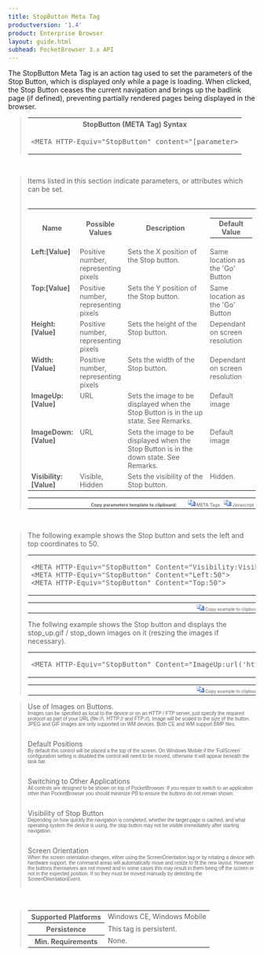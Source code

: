 ```yaml
---
title: StopButton Meta Tag
productversion: '1.4'
product: Enterprise Browser
layout: guide.html
subhead: PocketBrowser 3.x API
---
```


The StopButton Meta Tag is an action tag used to set the parameters of the Stop Button, which is displayed only while a page is loading. When clicked, the Stop Button ceases the current navigation and brings up the badlink page (if defined), preventing partially rendered pages being displayed in the browser.

<div id="SyntaxSpan" style="display:block">
<blockquote>
<table class="clsSyntax" cellspacing="1" cellpadding="3" width="95%">
<tr>
<th class="clsSyntaxHeadings">StopButton (META Tag) Syntax
</th>
</tr>
<tr>
<td class="clsSyntaxCells">
<pre class="clsSyntaxCells">&lt;META HTTP-Equiv="StopButton" content="[parameter&gt;</pre>
</td>
</tr>
</table>
</blockquote><br></div>
<div id="ParametersWSpan" style="display:block">
<blockquote>
Items listed in this section indicate parameters, or attributes which can be set.
<BR><BR><table class="clsSyntax" cellspacing="1" cellpadding="3" width="95%">
<col width="20%">
<col width="20%">
<col width="38%">
<col width="22%">
<tr>
<th class="clsSyntaxHeadings">Name</th>
<th class="clsSyntaxHeadings">Possible Values</th>
<th class="clsSyntaxHeadings">Description</th>
<th class="clsSyntaxHeadings">
  <table cellspacing="0" cellpadding="0">
    <tr>
      <td width="85%" class="clsSyntaxHeadings" style="border-bottom-style: none;">Default Value</td>
    </tr>
  </table>
</th>
</tr>
<tr>
<td valign="top" class="clsSyntaxCells"><b>Left:[Value]
							</b></td>
<td valign="top" class="clsSyntaxCells">Positive number, representing pixels</td>
<td valign="top" class="clsSyntaxCells">Sets the X position of the Stop button.</td>
<td valign="top" class="clsSyntaxCells">Same location as the 'Go' Button</td>
</tr>
<tr>
<td valign="top" class="clsSyntaxCells"><b>Top:[Value]
							</b></td>
<td valign="top" class="clsSyntaxCells">Positive number, representing pixels</td>
<td valign="top" class="clsSyntaxCells">Sets the Y position of the Stop button.</td>
<td valign="top" class="clsSyntaxCells">Same location as the 'Go' Button</td>
</tr>
<tr>
<td valign="top" class="clsSyntaxCells"><b>Height:[Value]
							</b></td>
<td valign="top" class="clsSyntaxCells">Positive number, representing pixels</td>
<td valign="top" class="clsSyntaxCells">Sets the height of the Stop button.</td>
<td valign="top" class="clsSyntaxCells">Dependant on screen resolution</td>
</tr>
<tr>
<td valign="top" class="clsSyntaxCells"><b>Width:[Value]
							</b></td>
<td valign="top" class="clsSyntaxCells">Positive number, representing pixels</td>
<td valign="top" class="clsSyntaxCells">Sets the width of the Stop button.</td>
<td valign="top" class="clsSyntaxCells">Dependant on screen resolution</td>
</tr>
<tr>
<td valign="top" class="clsSyntaxCells"><b>ImageUp:[Value]
							</b></td>
<td valign="top" class="clsSyntaxCells">URL</td>
<td valign="top" class="clsSyntaxCells">Sets the image to be displayed when the Stop Button is in the up state. See Remarks.</td>
<td valign="top" class="clsSyntaxCells">Default image</td>
</tr>
<tr>
<td valign="top" class="clsSyntaxCells"><b>ImageDown:[Value]
							</b></td>
<td valign="top" class="clsSyntaxCells">URL</td>
<td valign="top" class="clsSyntaxCells">Sets the image to be displayed when the Stop Button is in the down state. See Remarks.</td>
<td valign="top" class="clsSyntaxCells">Default image</td>
</tr>
<tr>
<td valign="top" class="clsSyntaxCells"><b>Visibility:[Value]
							</b></td>
<td valign="top" class="clsSyntaxCells">Visible, Hidden</td>
<td valign="top" class="clsSyntaxCells">Sets the visibility of the Stop button.</td>
<td valign="top" class="clsSyntaxCells">Hidden.</td>
</tr>
</table>
<table cellspacing="1" cellpadding="3" width="95%">
<col width="78%">
<col width="8%">
<col width="1%">
<col width="5%">
<col width="1%">
<col width="5%">
<col width="2%">
<tr align="right">
<td></td>
<td valign="bottom" style="border-bottom-style: none;font-weight:normal;font-size:xx-small;"><nobr><b>Copy parameters template to clipboard:</b></nobr></td>
<td></td>
<td valign="bottom" style="border-bottom-style: none;font-weight:normal;font-size:xx-small;"><nobr><img id="imgCopyDefaultsW" alt="Copy META Tag template to clipboard" onclick="CopyTemplate('txtMETATemplateW')" onmouseover="this.style.cursor='hand'" src="../Resources/CopyDefaults.gif">
			META Tags
		</nobr></td>
<td></td>
<td valign="middle" style="border-bottom-style: none;font-weight:normal;font-size:xx-small;"><nobr><img id="imgCopyDefaultsW" alt="Copy Javascript template to clipboard" onclick="CopyTemplate('txtJavascriptTemplateW')" onmouseover="this.style.cursor='hand'" src="../Resources/CopyDefaults.gif">
			Javascript
		</nobr></td>
<td></td>
</tr>
</table>
<div style="display:none"><textarea id="txtMETATemplateW">&lt;!-- 
The StopButton META Tag is an action tag used to set the parameters of the Stop Button. The Stop Button will only be displayed whilst a page is loading and when clicked will cease the navigation.
--&gt;
&lt;!-- &lt;META HTTP-Equiv="StopButton" Content="Left:[Value]"&gt; --&gt;      &lt;!-- Sets the X position of the Stop button. --&gt;
&lt;!-- &lt;META HTTP-Equiv="StopButton" Content="Top:[Value]"&gt; --&gt;      &lt;!-- Sets the Y position of the Stop button. --&gt;
&lt;!-- &lt;META HTTP-Equiv="StopButton" Content="Height:[Value]"&gt; --&gt;      &lt;!-- Sets the height of the Stop button. --&gt;
&lt;!-- &lt;META HTTP-Equiv="StopButton" Content="Width:[Value]"&gt; --&gt;      &lt;!-- Sets the width of the Stop button. --&gt;
&lt;!-- &lt;META HTTP-Equiv="StopButton" Content="ImageUp:[Value]"&gt; --&gt;      &lt;!-- Sets the image to be displayed when the Stop Button is in the up state. See Remarks. --&gt;
&lt;!-- &lt;META HTTP-Equiv="StopButton" Content="ImageDown:[Value]"&gt; --&gt;      &lt;!-- Sets the image to be displayed when the Stop Button is in the down state. See Remarks. --&gt;
&lt;!-- &lt;META HTTP-Equiv="StopButton" Content="Visibility:[Value]"&gt; --&gt;      &lt;!-- Sets the visibility of the Stop button. --&gt;</textarea></div>
<div style="display:none"><textarea id="txtJavascriptTemplateW">&lt;script&gt;
/*
The StopButton META Tag is an action tag used to set the parameters of the Stop Button. The Stop Button will only be displayed whilst a page is loading and when clicked will cease the navigation.
*/
function doStopButtonInit()
{
var objGeneric = new ActiveXObject("PocketBrowser.Generic");
//objGeneric.InvokeMETAFunction('StopButton', 'Left:[Value]');      /* Sets the X position of the Stop button. */
//objGeneric.InvokeMETAFunction('StopButton', 'Top:[Value]');      /* Sets the Y position of the Stop button. */
//objGeneric.InvokeMETAFunction('StopButton', 'Height:[Value]');      /* Sets the height of the Stop button. */
//objGeneric.InvokeMETAFunction('StopButton', 'Width:[Value]');      /* Sets the width of the Stop button. */
//objGeneric.InvokeMETAFunction('StopButton', 'ImageUp:[Value]');      /* Sets the image to be displayed when the Stop Button is in the up state. See Remarks. */
//objGeneric.InvokeMETAFunction('StopButton', 'ImageDown:[Value]');      /* Sets the image to be displayed when the Stop Button is in the down state. See Remarks. */
//objGeneric.InvokeMETAFunction('StopButton', 'Visibility:[Value]');      /* Sets the visibility of the Stop button. */
}
&lt;/script&gt;</textarea></div>
</blockquote><br></div>

<div id="ExamplesSpan" style="display:block">
<blockquote>
<p>The following example shows the Stop button and sets the left and top coordinates to 50.</p>
<table class="clsSyntax" cellspacing="1" cellpadding="3" width="95%">
<tr>
<td>
  <pre class="clsSyntaxCells">
&lt;META HTTP-Equiv="StopButton" Content="Visibility:Visible"&gt;
&lt;META HTTP-Equiv="StopButton" Content="Left:50"&gt;
&lt;META HTTP-Equiv="StopButton" Content="Top:50"&gt;
</pre>
</td>
</tr>
</table>
<table cellspacing="1" cellpadding="3" width="95%">
<col width="85%">
<col width="15%">
<tr align="right">
<td></td>
<td valign="bottom" style="border-bottom-style: none;font-weight:normal;font-size:xx-small;"><nobr><img id="imgCopyDefaults" alt="Copy example to clipboard" onmouseover="this.style.cursor='hand'" src="../Resources/CopyDefaults.gif" onclick="CopyTemplate('ID0EJD');">
			Copy example to clipboard
		</nobr></td>
</tr>
</table>
<div id="Examples" style="display:none"><textarea id="ID0EJD">&lt;!-- 
The following example shows the Stop button and sets the left and top coordinates to 50.
--&gt;

&lt;META HTTP-Equiv="StopButton" Content="Visibility:Visible"&gt;
&lt;META HTTP-Equiv="StopButton" Content="Left:50"&gt;
&lt;META HTTP-Equiv="StopButton" Content="Top:50"&gt;
</textarea></div>
<p>The follwing example shows the Stop button and displays the stop_up.gif / stop_down images on it (reszing the images if necessary).</p>
<table class="clsSyntax" cellspacing="1" cellpadding="3" width="95%">
<tr>
<td>
  <pre class="clsSyntaxCells">
&lt;META HTTP-Equiv="StopButton" Content="ImageUp:url('http://myaddress/stop_up.gif'); ImageDown:url('http://myaddress/stop_down.gif'); Visibility:Visible"&gt;
</pre>
</td>
</tr>
</table>
<table cellspacing="1" cellpadding="3" width="95%">
<col width="85%">
<col width="15%">
<tr align="right">
<td></td>
<td valign="bottom" style="border-bottom-style: none;font-weight:normal;font-size:xx-small;"><nobr><img id="imgCopyDefaults" alt="Copy example to clipboard" onmouseover="this.style.cursor='hand'" src="../Resources/CopyDefaults.gif" onclick="CopyTemplate('ID0EQD');">
			Copy example to clipboard
		</nobr></td>
</tr>
</table>
<div id="Examples" style="display:none"><textarea id="ID0EQD">&lt;!-- 
The follwing example shows the Stop button and displays the stop_up.gif / stop_down images on it (reszing the images if necessary).
--&gt;

&lt;META HTTP-Equiv="StopButton" Content="ImageUp:url('http://myaddress/stop_up.gif'); ImageDown:url('http://myaddress/stop_down.gif'); Visibility:Visible"&gt;
</textarea></div>
</blockquote>
</div>
<div id="RemarksSpan" style="display:block">
<blockquote>
<DIV class="clsRef">Use of Images on Buttons.</DIV>
<DIV style="font-family:verdana,arial,helvetica;font-size:x-small;">Images can be specified as local to the device or on an HTTP / FTP server, just specify the required protocol as part of your URL (file://\, HTTP:// and FTP://).  Image will be scaled to the size of the button.  JPEG and GIF images are only supported on WM devices.  Both CE and WM support BMP files.</DIV>
<pre style="font-family:courier;font-size:small;"></pre>
<DIV class="clsRef">Default Positions</DIV>
<DIV style="font-family:verdana,arial,helvetica;font-size:x-small;">By default this control will be placed a the top of the screen.  On Windows Mobile if the 'FullScreen' configuration setting is disabled the control will need to be moved, otherwise it will appear beneath the task bar.</DIV>
<pre style="font-family:courier;font-size:small;"></pre>
<DIV class="clsRef">Switching to Other Applications</DIV>
<DIV style="font-family:verdana,arial,helvetica;font-size:x-small;">All controls are designed to be shown on top of PocketBrowser.  If you require to switch to an application other than PocketBrowser you should minimize PB to ensure the buttons do not remain shown.</DIV>
<pre style="font-family:courier;font-size:small;"></pre>
<DIV class="clsRef">Visibility of Stop Button</DIV>
<DIV style="font-family:verdana,arial,helvetica;font-size:x-small;">Depending on how quickly the navigation is completed, whether the target page is cached, and what operating system the device is using, the stop button may not be visible immediately after starting navigation.</DIV>
<pre style="font-family:courier;font-size:small;"></pre>
<DIV class="clsRef">Screen Orientation</DIV>
<DIV style="font-family:verdana,arial,helvetica;font-size:x-small;">When the screen orientation changes, either using the ScreenOrientation tag or by rotating a device with hardware support, the command areas will automatically move and resize to fit the new layout. However the buttons themselves are not moved and in some cases this may result in them being off the screen or not in the expected position. If so they must be moved manually by detecting the ScreenOrientationEvent.</DIV>
<pre style="font-family:courier;font-size:small;"></pre>
</blockquote><br></div>
<div id="InfoSpan" style="display:block">
<blockquote>
<table>
<tr>
<th>Supported Platforms</th>
<td>Windows CE, Windows Mobile</td>
</tr>
<tr>
<th>Persistence</th>
<td>This tag is persistent.</td>
</tr>
<tr>
<th>Min. Requirements</th>
<td>None.</td>
</tr>
</table>
</blockquote><br></div>
<div id="DefaultParamsSpan" style="display:none">
<pre><textarea id="DefaultParameters"></textarea></pre>
</div>
